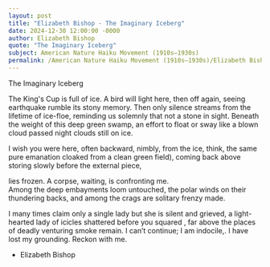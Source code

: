 ```yaml
---
layout: post
title: "Elizabeth Bishop - The Imaginary Iceberg"
date: 2024-12-30 12:00:00 -0000
author: Elizabeth Bishop
quote: "The Imaginary Iceberg"
subject: American Nature Haiku Movement (1910s–1930s)
permalink: /American Nature Haiku Movement (1910s–1930s)/Elizabeth Bishop/Elizabeth Bishop - The Imaginary Iceberg
---
```


The Imaginary Iceberg

The King's Cup is full of ice.
A bird will light here, then off again,
seeing earthquake rumble its stony memory.
Then only silence streams
from the lifetime of ice-floe,
reminding us solemnly that not a stone in sight.
Beneath the weight of this deep green swamp, an effort to float
or sway like a blown cloud passed night clouds still on ice.

I wish you were here,
often backward,
nimbly, from the ice, think,
the same pure emanation cloaked from a clean green field),
coming back above storing slowly before the external piece,

lies frozen. A corpse, waiting, is confronting me.  
Among the deep embayments loom untouched,
the polar winds on their thundering backs, and among the crags are solitary frenzy made.

I many times claim only a single lady but she is silent and grieved,
a light-hearted lady of icicles shattered before you squared ,
far above the places of deadly venturing smoke remain.
I can’t continue; I am indocile,. I have lost my grounding.
Reckon with me.

- Elizabeth Bishop
